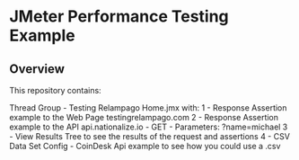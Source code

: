 # JMeter Performance Testing Example

## Overview

This repository contains:

Thread Group - Testing Relampago Home.jmx with:
1 - Response Assertion example to the Web Page testingrelampago.com
2 - Response Assertion example to the API api.nationalize.io - GET - Parameters: ?name=michael
3 - View Results Tree to see the results of the request and assertions
4 - CSV Data Set Config - CoinDesk Api example to see how you could use a .csv